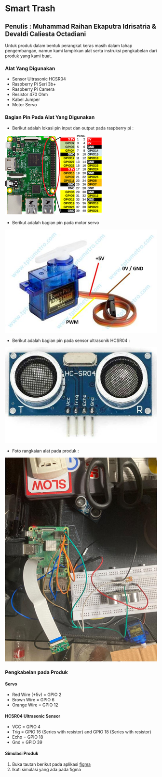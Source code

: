 # Smart Trash
## Penulis : Muhammad Raihan Ekaputra Idrisatria & Devaldi Caliesta Octadiani

Untuk produk dalam bentuk perangkat keras masih dalam tahap pengembangan, namun kami lampirkan alat serta instruksi pengkabelan dari produk yang kami buat.

### Alat Yang Digunakan
- Sensor Ultrasonic HCSR04
- Raspberry Pi Seri 3b+
- Raspberry Pi Camera
- Resistor 470 Ohm
- Kabel Jumper 
- Motor Servo

### Bagian Pin Pada Alat Yang Digunakan
- Berikut adalah lokasi pin input dan output pada raspberry pi : 

![alt text](https://github.com/raihaneka50908/lastprojectmbkm/blob/main/gpio%20pin%20raspberry%20pi.png)

- Berikut adalah bagian pin pada motor servo

![alt text](https://github.com/raihaneka50908/lastprojectmbkm/blob/main/motor%20servo%20SG90.jpeg)

- Berikut adalah bagian pin pada sensor ultrasonik HCSR04 : 

![alt text](https://github.com/raihaneka50908/lastprojectmbkm/blob/main/sensor%20hcsr04.jpeg)

- Foto rangkaian alat pada produk : 

![alt text](https://github.com/raihaneka50908/lastprojectmbkm/blob/main/Foto%20rangkaian.jpeg)

### Pengkabelan pada Produk
#### Servo
- Red Wire (+5v) = GPIO 2
- Brown Wire = GPIO 6
- Orange Wire = GPIO 12

#### HCSR04 Ultrasonic Sensor
- VCC = GPIO 4
- Trig = GPIO 16 (Series with resistor) and GPIO 18 (Series with resistor)
- Echo = GPIO 18
- Gnd = GPIO 39

#### Simulasi Produk
1. Buka tautan berikut pada aplikasi [figma](https://github.com/raihaneka50908/lastprojectmbkm/blob/main/simulasi_smart_trash.fig)
2. Ikuti simulasi yang ada pada figma
